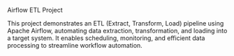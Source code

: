  Airflow ETL Project

This project demonstrates an ETL (Extract, Transform, Load) pipeline using Apache Airflow, automating data extraction, transformation, and loading into a target system. It enables scheduling, monitoring, and efficient data processing to streamline workflow automation.


